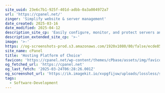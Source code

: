 ```yaml
---
site_uuid: 23e6c7b1-925f-401d-adbb-0a3a004972a7
url: 'https://cpanel.net/'
zinger: 'Simplify website & server management'
date_created: 2025-03-16
date_modified: 2025-04-12
description_site_cp: 'Easily configure, monitor, and protect servers and sites in minutes.'
description_extended_site_cp: '>-'
image: '>-'
https: //og-screenshots-prod.s3.amazonaws.com/1920x1080/80/false/ecde852049dd765ab4fb2c6315d75520ab2c0b9ef1ce6c14ce26b44c68047766.jpeg
site_name: cPanel
title: 'Hosting Platform of Choice'
favicon: 'https://cpanel.net/wp-content/themes/cPbase/assets/img/favicon.ico?v=1.0.2'
og_fetched_url: 'https://cpanel.net'
og_last_fetch: '2025-03-24T06:28:26.001Z'
og_screenshot_url: 'https://ik.imagekit.io/xvpgfijuw/uploads/lossless/screenshots/20250604_cPanel_og_screenshot.jpeg'
tags:
  - Software-Development
---
```


